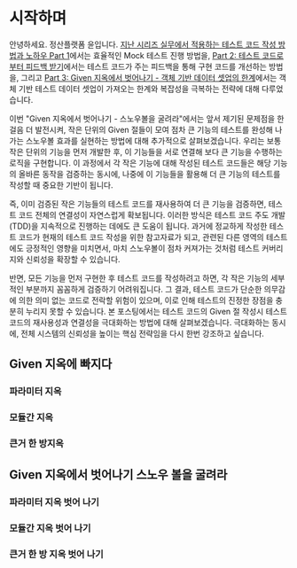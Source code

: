 # 시작하며  

안녕하세요. 정산플랫폼 윤입니다. [지난 시리즈 실무에서 적용하는 테스트 코드 작성 방법과 노하우 Part 1](https://tech.kakaopay.com/post/mock-test-code/)에서는 효율적인 Mock 테스트 진행 방법을, [Part 2: 테스트 코드로부터 피드백 받기](https://tech.kakaopay.com/post/mock-test-code-part-2/)에서는 테스트 코드가 주는 피드백을 통해 구현 코드를 개선하는 방법을, 그리고 [Part 3: Given 지옥에서 벗어나기 - 객체 기반 데이터 셋업의 한계](https://tech.kakaopay.com/post/given-test-code/)에서는 객체 기반 테스트 데이터 셋업이 가져오는 한계와 복잡성을 극복하는 전략에 대해 다루었습니다.

이번 "Given 지옥에서 벗어나기 - 스노우볼을 굴려라"에서는 앞서 제기된 문제점을 한 걸음 더 발전시켜, 작은 단위의 Given 절들이 모여 점차 큰 기능의 테스트를 완성해 나가는 스노우볼 효과를 실현하는 방법에 대해 추가적으로 살펴보겠습니다. 우리는 보통 작은 단위의 기능을 먼저 개발한 후, 이 기능들을 서로 연결해 보다 큰 기능을 수행하는 로직을 구현합니다. 이 과정에서 각 작은 기능에 대해 작성된 테스트 코드들은 해당 기능의 올바른 동작을 검증하는 동시에, 나중에 이 기능들을 활용해 더 큰 기능의 테스트를 작성할 때 중요한 기반이 됩니다.

즉, 이미 검증된 작은 기능들의 테스트 코드를 재사용하여 더 큰 기능을 검증하면, 테스트 코드 전체의 연결성이 자연스럽게 확보됩니다. 이러한 방식은 테스트 코드 주도 개발(TDD)을 지속적으로 진행하는 데에도 큰 도움이 됩니다. 과거에 정교하게 작성한 테스트 코드가 현재의 테스트 코드 작성을 위한 참고자료가 되고, 관련된 다른 영역의 테스트에도 긍정적인 영향을 미치면서, 마치 스노우볼이 점차 커져가는 것처럼 테스트 커버리지와 신뢰성을 확장할 수 있습니다.

반면, 모든 기능을 먼저 구현한 후 테스트 코드를 작성하려고 하면, 각 작은 기능의 세부적인 부분까지 꼼꼼하게 검증하기 어려워집니다. 그 결과, 테스트 코드가 단순한 의무감에 의한 의미 없는 코드로 전락할 위험이 있으며, 이로 인해 테스트의 진정한 장점을 충분히 누리지 못할 수 있습니다. 본 포스팅에서는 테스트 코드의 Given 절 작성시 테스트 코드의 재사용성과 연결성을 극대화하는 방법에 대해 살펴보겠습니다. 극대화하는 동시에, 전체 시스템의 신뢰성을 높이는 핵심 전략임을 다시 한번 강조하고 싶습니다.

## Given 지옥에 빠지다

### 파라미터 지옥

### 모듈간 지옥

### 큰거 한 방지옥


## Given 지옥에서 벗어나기 스노우 볼을 굴려라

### 파라미터 지옥 벗어 나기

### 모듈간 지옥 벗어 나기

### 큰거 한 방 지옥 벗어 나기
